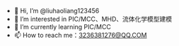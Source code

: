 - 👋 Hi, I’m @liuhaoliang123456
- 👀 I’m interested in PIC/MCC、MHD、流体化学模型建模
- 🌱 I’m currently learning PIC/MCC
- 📫 How to reach me：3236381276@QQ.COM


<!---
liuhaoliang123456/liuhaoliang123456 is a ✨ special ✨ repository because its `README.md` (this file) appears on your GitHub profile.
You can click the Preview link to take a look at your changes.
--->
